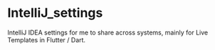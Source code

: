 # IntelliJ_settings
IntelliJ IDEA settings for me to share across systems, mainly for Live Templates in Flutter / Dart.

